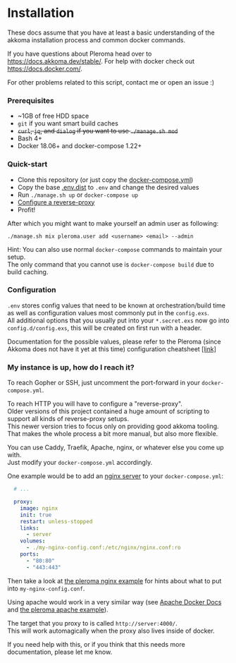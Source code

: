 # Installation

These docs assume that you have at least a basic understanding
of the akkoma installation process and common docker commands.

If you have questions about Pleroma head over to https://docs.akkoma.dev/stable/.
For help with docker check out https://docs.docker.com/.

For other problems related to this script, contact me or open an issue :)

### Prerequisites

- ~1GB of free HDD space
- `git` if you want smart build caches
- ~~`curl`, `jq`, and `dialog` if you want to use `./manage.sh mod`~~
- Bash 4+
- Docker 18.06+ and docker-compose 1.22+

### Quick-start

- Clone this repository (or just copy the [docker-compose.yml](../docker-compose.yml))
- Copy the base [.env.dist](../.env.dist) to `.env` and change the desired values
- Run `./manage.sh up` or `docker-compose up`
- [Configure a reverse-proxy](#my-instance-is-up-how-do-i-reach-it)
- Profit!

After which you might want to make yourself an admin user as following:

```
./manage.sh mix pleroma.user add <username> <email> --admin
```

Hint:
You can also use normal `docker-compose` commands to maintain your setup.<br/>
The only command that you cannot use is `docker-compose build` due to build caching.

### Configuration


`.env` stores config values that need to be known at orchestration/build time as well as configuration values most commonly put in the `config.exs`.<br/>
All additional options that you usually put into your `*.secret.exs` now go into `config.d/config.exs`, this will be created on first run with a header.<br/>

Documentation for the possible values, please refer to the Pleroma (since Akkoma does not have it yet at this time) configuration cheatsheet
 [[link]](https://docs-develop.pleroma.social/backend/configuration/cheatsheet/)


### My instance is up, how do I reach it?

To reach Gopher or SSH, just uncomment the port-forward in your `docker-compose.yml`.

To reach HTTP you will have to configure a "reverse-proxy".<br/>
Older versions of this project contained a huge amount of scripting to support all kinds of reverse-proxy setups.<br/>
This newer version tries to focus only on providing good akkoma tooling.<br/>
That makes the whole process a bit more manual, but also more flexible.

You can use Caddy, Traefik, Apache, nginx, or whatever else you come up with.<br/>
Just modify your `docker-compose.yml` accordingly.

One example would be to add an [nginx server](https://hub.docker.com/_/nginx) to your `docker-compose.yml`:
```yml
  # ...

  proxy:
    image: nginx
    init: true
    restart: unless-stopped
    links:
      - server
    volumes:
      - ./my-nginx-config.conf:/etc/nginx/nginx.conf:ro
    ports:
      - "80:80"
      - "443:443"
```

Then take a look at [the pleroma nginx example](https://git.pleroma.social/pleroma/pleroma/blob/develop/installation/pleroma.nginx) for hints about what to put into `my-nginx-config.conf`.

Using apache would work in a very similar way (see [Apache Docker Docs](https://hub.docker.com/_/httpd) and [the pleroma apache example](https://git.pleroma.social/pleroma/pleroma/blob/develop/installation/pleroma-apache.conf)).

The target that you proxy to is called `http://server:4000/`.<br/>
This will work automagically when the proxy also lives inside of docker.

If you need help with this, or if you think that this needs more documentation, please let me know.
